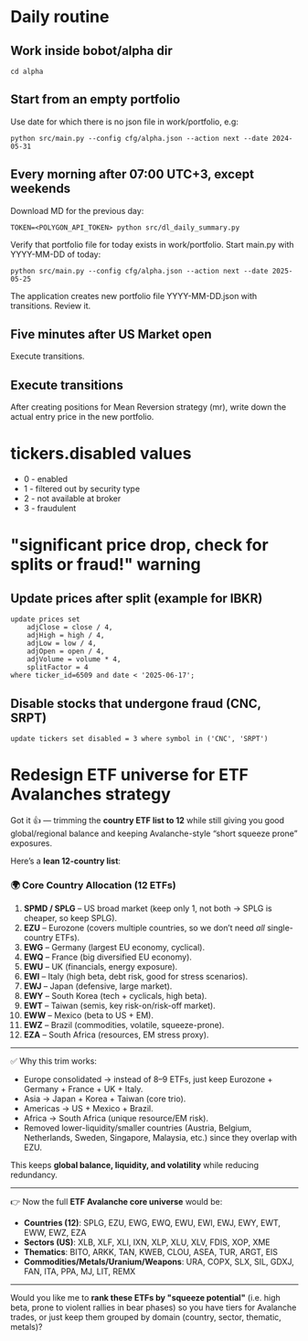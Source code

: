 # Daily routine

## Work inside bobot/alpha dir

    cd alpha

## Start from an empty portfolio

Use date for which there is no json file in work/portfolio, e.g:

    python src/main.py --config cfg/alpha.json --action next --date 2024-05-31

## Every morning after 07:00 UTC+3, except weekends

Download MD for the previous day:

    TOKEN=<POLYGON_API_TOKEN> python src/dl_daily_summary.py

Verify that portfolio file for today exists in work/portfolio. Start main.py with YYYY-MM-DD of today:

    python src/main.py --config cfg/alpha.json --action next --date 2025-05-25

The application creates new portfolio file YYYY-MM-DD.json with transitions. Review it.

## Five minutes after US Market open

Execute transitions.

## Execute transitions

After creating positions for Mean Reversion strategy (mr), write down the actual entry price in the new portfolio.

# tickers.disabled values

  * 0 - enabled
  * 1 - filtered out by security type
  * 2 - not available at broker
  * 3 - fraudulent




# "significant price drop, check for splits or fraud!" warning

## Update prices after split (example for IBKR)

```
update prices set
	adjClose = close / 4,
	adjHigh = high / 4,
	adjLow = low / 4,
	adjOpen = open / 4,
	adjVolume = volume * 4,
	splitFactor = 4
where ticker_id=6509 and date < '2025-06-17';
```

## Disable stocks that undergone fraud (CNC, SRPT)

```
update tickers set disabled = 3 where symbol in ('CNC', 'SRPT')
```

# Redesign ETF universe for ETF Avalanches strategy

Got it 👍 — trimming the **country ETF list to 12** while still giving you good global/regional balance and keeping Avalanche-style “short squeeze prone” exposures.

Here’s a **lean 12-country list**:

### 🌍 Core Country Allocation (12 ETFs)

1. **SPMD / SPLG** – US broad market (keep only 1, not both → SPLG is cheaper, so keep SPLG).
2. **EZU** – Eurozone (covers multiple countries, so we don’t need *all* single-country ETFs).
3. **EWG** – Germany (largest EU economy, cyclical).
4. **EWQ** – France (big diversified EU economy).
5. **EWU** – UK (financials, energy exposure).
6. **EWI** – Italy (high beta, debt risk, good for stress scenarios).
7. **EWJ** – Japan (defensive, large market).
8. **EWY** – South Korea (tech + cyclicals, high beta).
9. **EWT** – Taiwan (semis, key risk-on/risk-off market).
10. **EWW** – Mexico (beta to US + EM).
11. **EWZ** – Brazil (commodities, volatile, squeeze-prone).
12. **EZA** – South Africa (resources, EM stress proxy).

---

✅ Why this trim works:

* Europe consolidated → instead of 8–9 ETFs, just keep Eurozone + Germany + France + UK + Italy.
* Asia → Japan + Korea + Taiwan (core trio).
* Americas → US + Mexico + Brazil.
* Africa → South Africa (unique resource/EM risk).
* Removed lower-liquidity/smaller countries (Austria, Belgium, Netherlands, Sweden, Singapore, Malaysia, etc.) since they overlap with EZU.

This keeps **global balance, liquidity, and volatility** while reducing redundancy.

---

👉 Now the full **ETF Avalanche core universe** would be:

* **Countries (12)**: SPLG, EZU, EWG, EWQ, EWU, EWI, EWJ, EWY, EWT, EWW, EWZ, EZA
* **Sectors (US)**: XLB, XLF, XLI, IXN, XLP, XLU, XLV, FDIS, XOP, XME
* **Thematics**: BITO, ARKK, TAN, KWEB, CLOU, ASEA, TUR, ARGT, EIS
* **Commodities/Metals/Uranium/Weapons**: URA, COPX, SLX, SIL, GDXJ, FAN, ITA, PPA, MJ, LIT, REMX

---

Would you like me to **rank these ETFs by "squeeze potential"** (i.e. high beta, prone to violent rallies in bear phases) so you have tiers for Avalanche trades, or just keep them grouped by domain (country, sector, thematic, metals)?

